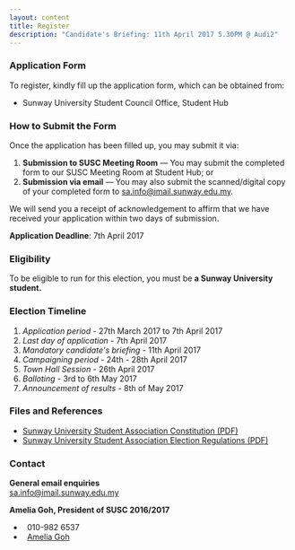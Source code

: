 ```yaml
---
layout: content
title: Register
description: "Candidate's Briefing: 11th April 2017 5.30PM @ Audi2"
---
```


### Application Form
To register, kindly fill up the application form, which can be obtained from:

* Sunway University Student Council Office, Student Hub

### How to Submit the Form
Once the application has been filled up, you may submit it via:

1. __Submission to SUSC Meeting Room__ — You may submit the completed form to our SUSC Meeting Room at Student Hub; or
2. __Submission via email__ — You may also submit the scanned/digital copy of your completed form to [sa.info@imail.sunway.edu.my](mailto:sa.info@imail.sunway.edu.my).

We will send you a receipt of acknowledgement to affirm that we have received your application within two days of submission.

__Application Deadline__: 7th April 2017

### Eligibility
To be eligible to run for this election, you must be __a Sunway University student.__

### Election Timeline
1. _Application period_ - 
27th March 2017 to 7th April 2017
2. _Last day of application_  -
7th April 2017
3. _Mandatory candidate's briefing_ -
11th April 2017
4. _Campaigning period_ -
24th - 28th April 2017 
5. _Town Hall Session_ -
26th April 2017
6. _Balloting_ -
3rd to 6th May 2017
7. _Announcement of results_ -
8th of May 2017

### Files and References
* [Sunway University Student Association Constitution (PDF)](files/SUSA_Constitution.pdf)
* [Sunway University Student Association Election Regulations (PDF)](files/SUSA_ElectionRegulations.pdf)

### Contact

__General email enquiries__  
<a href="mailto:sa.info@imail.sunway.edu.my">sa.info@imail.sunway.edu.my</a>

__Amelia Goh, President of SUSC 2016/2017__

* <i class="fa fa-phone-square"></i>&nbsp;&nbsp;010-982 6537
* <i class="fa fa-facebook-square"></i>&nbsp;&nbsp;<a href="https://www.facebook.com/gsyyn">Amelia Goh</a>




<!---
__Raymond Aw, General Secretary of SUSC 2016/2017__

* <i class="fa fa-phone-square"></i>&nbsp;&nbsp;014-3039048
* <i class="fa fa-facebook-square"></i>&nbsp;&nbsp;<a href="https://www.facebook.com/jamesssooi">James Ooi</a>
* <i class="fa fa-twitter-square"></i>&nbsp;&nbsp;<a href="https://www.twitter.com/jamesssooi">@jamesssooi</a>

-->